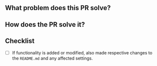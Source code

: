 ## What problem does this PR solve?

## How does the PR solve it?

## Checklist
- [ ] If functionality is added or modified, also made respective changes to the
  `README.md` and any affected settings.
